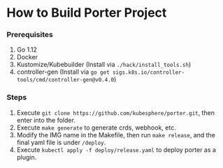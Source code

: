 # How to Build Porter Project

### Prerequisites

1. Go 1.12
2. Docker
3. Kustomize/Kubebuilder (Install via `./hack/install_tools.sh`)
4. controller-gen (Install via `go get sigs.k8s.io/controller-tools/cmd/controller-gen@v0.4.0`)

### Steps

1. Execute `git clone https://github.com/kubesphere/porter.git`, then enter into the folder.
2. Execute `make generate` to generate crds, webhook, etc.
3. Modify the IMG name in the Makefile, then run `make release`, and the final yaml file is under `/deploy`.
4. Execute `kubectl apply -f deploy/release.yaml` to deploy porter as a plugin.
